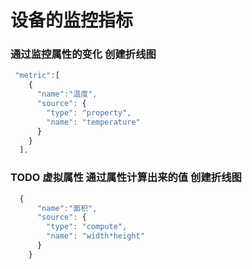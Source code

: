 # 设备的监控指标 
### 通过监控属性的变化 创建折线图
```javascript
 "metric":[
    {
      "name":"温度",
      "source": {
        "type": "property",
        "name": "temperature"
      }
    }
  ],
```
 
###  TODO 虚拟属性  通过属性计算出来的值 创建折线图
```javascript
  {
      "name":"面积",
      "source": {
        "type": "compute",
        "name": "width*height"
      }
    }
```